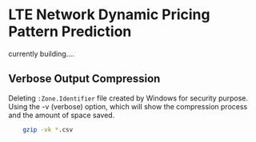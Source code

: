 # LTE Network Dynamic Pricing Pattern Prediction

currently building....

<!-- ![Sample of :Zone.Identifier](images/image.png) -->

## Verbose Output Compression

Deleting `:Zone.Identifier` file created by Windows for security purpose. Using the -v (verbose) option, which will show the compression process and the amount of space saved.

```sh
    gzip -vk *.csv
```
